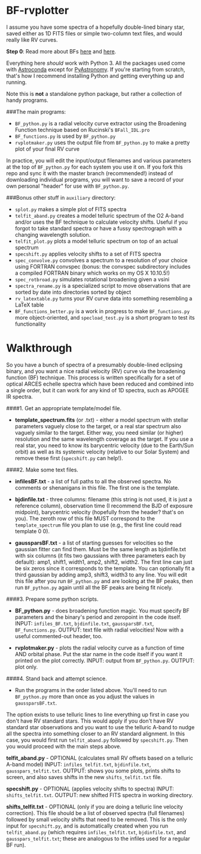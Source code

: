 BF-rvplotter
============

I assume you have some spectra of a hopefully double-lined binary star, saved either as 1D FITS files or simple two-column text files, and would really like RV curves.

**Step 0**: Read more about BFs [here](http://www.astro.utoronto.ca/~rucinski/BFdescription.html) and [here](http://www.hs.uni-hamburg.de/DE/Ins/Per/Czesla/PyA/PyA/pyaslDoc/aslDoc/svd.html).

Everything here _should_ work with Python 3. All the packages used come with [Astroconda](http://astroconda.readthedocs.io/en/latest/) except for [PyAstronomy](https://pyastronomy.readthedocs.io/en/latest/). If you're starting from scratch, that's how I recommend installing Python and getting everything up and running.

Note this is **not** a standalone python package, but rather a collection of handy programs.

###The main programs:
* `BF_python.py` is a radial velocity curve extractor using the Broadening Function technique based on Rucinski's `BFall_IDL.pro`
* `BF_functions.py` is used by `BF_python.py`
* `rvplotmaker.py` uses the output file from `BF_python.py` to make a pretty plot of your final RV curve

In practice, you will edit the input/output filenames and various parameters at the top of `BF_python.py` for each system you use it on. If you fork this repo and sync it with the master branch (recommended!) instead of downloading individual programs, you will want to save a record of your own personal "header" for use with `BF_python.py`.

###Bonus other stuff in `auxiliary` directory:
* `splot.py` makes a simple plot of FITS spectra
* `telfit_aband.py` creates a model telluric spectrum of the O2 A-band and/or uses the BF technique to calculate velocity shifts. Useful if you forgot to take standard spectra or have a fussy spectrograph with a changing wavelength solution.
* `telfit_plot.py` plots a model telluric spectrum on top of an actual spectrum
* `specshift.py` applies velocity shifts to a set of FITS spectra
* `spec_convolve.py` convolves a spectrum to a resolution of your choice using FORTRAN convspec (bonus: the convspec subdirectory includes a compiled FORTRAN binary which works on my OS X 10.10.5!)
* `spec_rotbroad.py` simulates rotational broadening given a vsini
* `spectra_rename.py` is a specialized script to move observations that are sorted by date into directories sorted by object
* `rv_latextable.py` turns your RV curve data into something resembling a LaTeX table
* `BF_functions_better.py` is a work in progress to make `BF_functions.py` more object-oriented, and `specload_test.py` is a short program to test its functionality

Walkthrough
============

So you have a bunch of spectra of a presumably double-lined eclipsing binary, and you want a nice radial velocity (RV) curve via the broadening function (BF) technique. This process is written specifically for a set of optical ARCES echelle spectra which have been reduced and combined into a single order, but it can work for any kind of 1D spectra, such as APOGEE IR spectra.

####1. Get an appropriate template/model file.

  * **template_spectrum.fits** (or .txt) - either a model spectrum with stellar parameters vaguely close to the target, or a real star spectrum also vaguely similar to the target. Either way, you need similar (or higher) resolution and the same wavelength coverage as the target. If you use a real star, you need to know its barycentric velocity (due to the Earth/Sun orbit) as well as its systemic velocity (relative to our Solar System) and remove these first (`specshift.py` can help!).

####2. Make some text files.

  * **infilesBF.txt** - a list of full paths to all the observed spectra. No comments or shenanigans in this file. The first one is the template.

  * **bjdinfile.txt** - three columns: filename (this string is not used, it is just a reference column), observation time (I recommend the BJD of exposure midpoint), barycentric velocity (hopefully from the header? that's on you). The zeroth row of this file MUST correspond to the `template_spectrum` file you plan to use (e.g., the first line could read template 0 0).

  * **gaussparsBF.txt** - a list of starting guesses for velocities so the gaussian fitter can find them. Must be the same length as bjdinfile.txt with six columns (it fits two gaussians with three parameters each by default): amp1, shift1, width1, amp2, shift2, width2. The first line can just be six zeros since it corresponds to the template. You can optionally fit a third gaussian by adding amp3, shift3, width3 to any line. You will edit this file after you run `BF_python.py` and are looking at the BF peaks, then run `BF_python.py` again until all the BF peaks are being fit nicely.

####3. Prepare some python scripts.

  * **BF_python.py** - does broadening function magic. You must specify BF parameters and the binary's period and zeropoint in the code itself.
INPUT: `infiles_BF.txt`, `bjdinfile.txt`, `gaussparsBF.txt`, `BF_functions.py`.
OUTPUT: text file with radial velocities! Now with a useful commented-out header, too.

  * **rvplotmaker.py** - plots the radial velocity curve as a function of time AND orbital phase. Put the star name in the code itself if you want it printed on the plot correctly.
INPUT: output from `BF_python.py`.
OUTPUT: plot only.

####4. Stand back and attempt science.

  * Run the programs in the order listed above. You'll need to run `BF_python.py` more than once as you adjust the values in `gaussparsBF.txt`.


The option exists to use telluric lines to line everything up first in case you don't have RV standard stars. This would apply if you don't have RV standard star observations and you want to use the telluric A-band to nudge all the spectra into something closer to an RV standard alignment. In this case, you would first run `telfit_aband.py` followed by `specshift.py`. Then you would proceed with the main steps above.

**telfit_aband.py** - OPTIONAL (calculates small RV offsets based on a telluric A-band model)
INPUT: `infiles_telfit.txt`, `bjdinfile.txt`, `gausspars_telfit.txt`.
OUTPUT: shows you some plots, prints shifts to screen, and also saves shifts in the new `shifts_telfit.txt` file.

**specshift.py** - OPTIONAL (applies velocity shifts to spectra)
INPUT: `shifts_telfit.txt`.
OUTPUT: new shifted FITS spectra in working directory.

**shifts_telfit.txt** - OPTIONAL (only if you are doing a telluric line velocity correction). This file should be a list of observed spectra (full filenames) followed by small velocity shifts that need to be removed. This is the only input for `specshift.py`, and is automatically created when you run `telfit_aband.py` (which requires `infiles_telfit.txt`, `bjdinfile.txt`, and `gausspars_telfit.txt`; these are analogous to the infiles used for a regular BF run).
